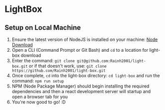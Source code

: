 # LightBox

## Setup on Local Machine

1. Ensure the latest version of NodeJS is installed on your machine: [Node Download](https://nodejs.org/en/download/)
2. Open a CLI (Command Prompt or Git Bash) and `cd` to a location for light-box download
3. Enter the command: `git clone git@github.com:Rainh2001/light-box.git` or if that doesn't work, use: `git clone https://github.com/Rainh2001/light-box.git`
4. Once complete, `cd` into the light-box directory: `cd light-box` and run the command: `npm run setup`
5. NPM (Node Package Manager) should begin installing the required dependencies and then a react development server will startup and open a browser tab for you
6. You're now good to go! :D